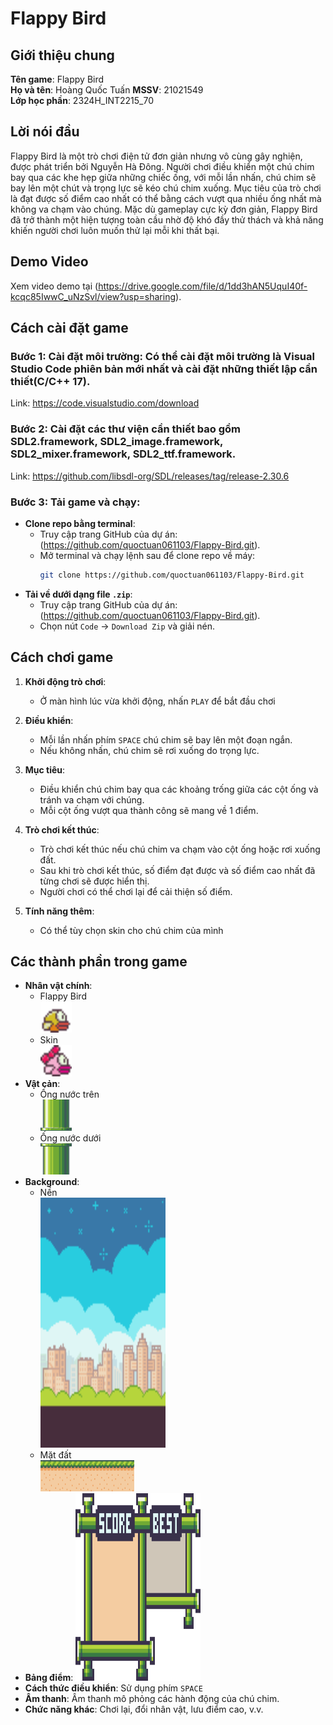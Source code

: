 # Flappy Bird 

## Giới thiệu chung

**Tên game**: Flappy Bird  
**Họ và tên**: Hoàng Quốc Tuấn 
**MSSV**: 21021549  
**Lớp học phần**: 2324H_INT2215_70

## Lời nói đầu

Flappy Bird là một trò chơi điện tử đơn giản nhưng vô cùng gây nghiện, được phát triển bởi Nguyễn Hà Đông. Người chơi điều khiển một chú chim bay qua các khe hẹp giữa những chiếc ống, với mỗi lần nhấn, chú chim sẽ bay lên một chút và trọng lực sẽ kéo chú chim xuống. Mục tiêu của trò chơi là đạt được số điểm cao nhất có thể bằng cách vượt qua nhiều ống nhất mà không va chạm vào chúng. Mặc dù gameplay cực kỳ đơn giản, Flappy Bird đã trở thành một hiện tượng toàn cầu nhờ độ khó đầy thử thách và khả năng khiến người chơi luôn muốn thử lại mỗi khi thất bại.

## Demo Video

Xem video demo tại (https://drive.google.com/file/d/1dd3hAN5UquI40f-kcqc85IwwC_uNzSvl/view?usp=sharing).

## Cách cài đặt game

### Bước 1: Cài đặt môi trường: Có thể cài đặt môi trường là Visual Studio Code phiên bản mới nhất và cài đặt những thiết lập cần thiết(C/C++ 17). 
Link: https://code.visualstudio.com/download
### Bước 2: Cài đặt các thư viện cần thiết bao gồm SDL2.framework, SDL2_image.framework, SDL2_mixer.framework, SDL2_ttf.framework.
Link: https://github.com/libsdl-org/SDL/releases/tag/release-2.30.6
### Bước 3: Tải game và chạy:
   - **Clone repo bằng terminal**:
     - Truy cập trang GitHub của dự án: (https://github.com/quoctuan061103/Flappy-Bird.git).
     - Mở terminal và chạy lệnh sau để clone repo về máy:
       ```bash
       git clone https://github.com/quoctuan061103/Flappy-Bird.git
       ```
   - **Tải về dưới dạng file `.zip`**:
     - Truy cập trang GitHub của dự án: (https://github.com/quoctuan061103/Flappy-Bird.git).
     - Chọn nút `Code` -> `Download Zip` và giải nén.

## Cách chơi game

1. **Khởi động trò chơi**:
   - Ở màn hình lúc vừa khởi động, nhấn `PLAY` để bắt đầu chơi

2. **Điều khiển**:
   - Mỗi lần nhấn phím `SPACE` chú chim sẽ bay lên một đoạn ngắn.
   - Nếu không nhấn, chú chim sẽ rơi xuống do trọng lực.

3. **Mục tiêu**:
   - Điều khiển chú chim bay qua các khoảng trống giữa các cột ống và tránh va chạm với chúng.
   - Mỗi cột ống vượt qua thành công sẽ mang về 1 điểm.

4. **Trò chơi kết thúc**:
   - Trò chơi kết thúc nếu chú chim va chạm vào cột ống hoặc rơi xuống đất.
   - Sau khi trò chơi kết thúc, số điểm đạt được và số điểm cao nhất đã từng chơi sẽ được hiển thị.
   - Người chơi có thể chơi lại để cải thiện số điểm.

5. **Tính năng thêm**:
   - Có thể tùy chọn skin cho chú chim của mình

## Các thành phần trong game

- **Nhân vật chính**:
  - Flappy Bird  
    <img src="image/bird0.png" width="50" height="50">
  - Skin  
    <img src="image/birds_pink.png" width="50" height="50">
- **Vật cản**:
  - Ống nước trên  
    <img src="image/topPipe.png" width="50" height="50">
  - Ống nước dưới  
    <img src="image/botPipe.png" width="50" height="50">
- **Background**:
  - Nền  
     <img src="image/bgDay.png" width="200" height="400">
  - Mặt đất  
     <img src="image/ground.png" width="150" height="50"> 
- **Bảng điểm**:
     <img src="image/highscore.png" width="200" height="300">
- **Cách thức điều khiển**: Sử dụng phím `SPACE`
- **Âm thanh**: Âm thanh mô phỏng các hành động của chú chim.
- **Chức năng khác**: Chơi lại, đổi nhân vật, lưu điểm cao, v.v.

